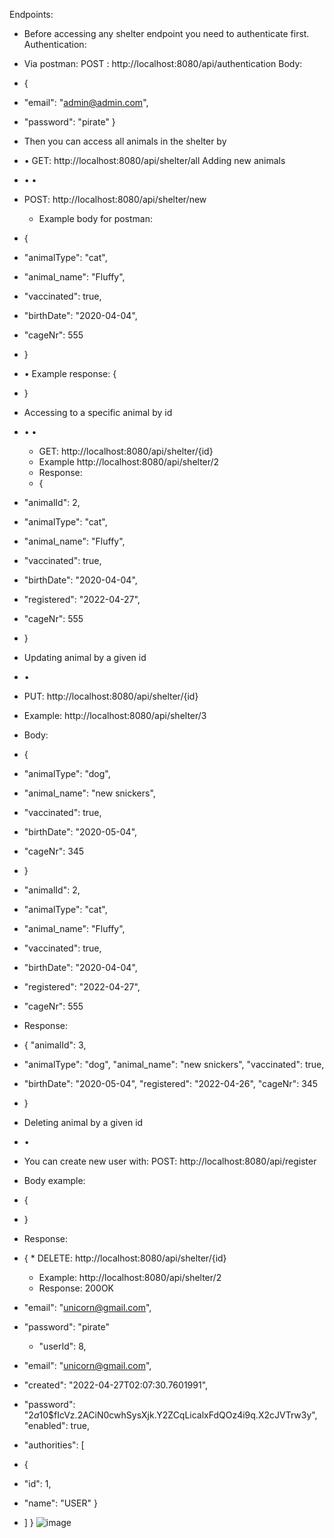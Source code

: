 Endpoints:
* Before accessing any shelter endpoint you need to authenticate first. Authentication:
* Via postman: POST : http://localhost:8080/api/authentication Body:
* {
* "email": "admin@admin.com",
* "password": "pirate" }
* Then you can access all animals in the shelter by
* • GET: http://localhost:8080/api/shelter/all Adding new animals
* • •
* POST: http://localhost:8080/api/shelter/new
  * Example body for postman:
 * {
 * "animalType": "cat",
 * "animal_name": "Fluffy",
 * "vaccinated": true,
 * "birthDate": "2020-04-04",
 * "cageNr": 555
* }
* • Example response: {
* }
* Accessing to a specific animal by id
* • •
  *  GET: http://localhost:8080/api/shelter/{id}
  * Example http://localhost:8080/api/shelter/2
  * Response:
  * {
 * "animalId": 2,
 * "animalType": "cat",
 * "animal_name": "Fluffy",
 * "vaccinated": true,
 * "birthDate": "2020-04-04",
 * "registered": "2022-04-27",
 * "cageNr": 555
* }
* Updating animal by a given id
* •
 * PUT: http://localhost:8080/api/shelter/{id}
  * Example: http://localhost:8080/api/shelter/3
  * Body:
  * {
 * "animalType": "dog",
 * "animal_name": "new snickers",
 * "vaccinated": true,
 * "birthDate": "2020-05-04",
 * "cageNr": 345
* }
* "animalId": 2,
 * "animalType": "cat",
 * "animal_name": "Fluffy",
 * "vaccinated": true,
 * "birthDate": "2020-04-04",
 * "registered": "2022-04-27",
 * "cageNr": 555

* Response:
* { "animalId": 3,
* "animalType": "dog", "animal_name": "new snickers", "vaccinated": true,
* "birthDate": "2020-05-04", "registered": "2022-04-26", "cageNr": 345
* }
* Deleting animal by a given id
* •
* You can create new user with: POST: http://localhost:8080/api/register
* Body example:
* {
* }
* Response:
* {
          * DELETE: http://localhost:8080/api/shelter/{id}
  * Example: http://localhost:8080/api/shelter/2
  * Response: 200OK
* "email": "unicorn@gmail.com",
* "password": "pirate"
  *  "userId": 8,
* "email": "unicorn@gmail.com",
* "created": "2022-04-27T02:07:30.7601991",
  
* "password": "$2a$10$fIcVz.2ACiN0cwhSysXjk.Y2ZCqLicalxFdQOz4i9q.X2cJVTrw3y", "enabled": true,
* "authorities": [
* {
* "id": 1,
* "name": "USER" }
* ] }
![image](https://user-images.githubusercontent.com/77112342/200129747-ea608cc0-59b0-41ef-bd6d-e929263f5604.png)
